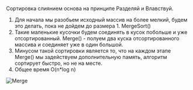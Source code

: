 Сортировка слиянием основа на принципе Разделяй и Влавствуй.

1. Для начала мы разобьем исходный массив на более мелкий, будем это делать, пока не дойдем до размера 1. MergeSort()
2. Такие маленькие кусочки будем соединять в кусок побольше и уже отсортированный. Merge() - полуем два куска отсортированного массива и соединяет уже в один большой.
3. Минусом такой сортировки является то, что на каждом этапе Merge() мы задействуем дополнительную память, алгоритм сортирует быстро, но не на месте.
4. Общее время O(n*log n)

![Merge](https://user-images.githubusercontent.com/75784716/111906785-67a20980-8a63-11eb-8c18-ebd49c7e05f6.jpg)
